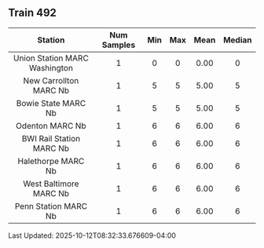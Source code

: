 ## Train 492

| Station | Num Samples | Min | Max | Mean | Median |
| :-----: | :---------: | :-: | :-: | :--: | :----: |
| Union Station MARC Washington | 1 | 0 | 0 | 0.00 | 0 |
| New Carrollton MARC Nb | 1 | 5 | 5 | 5.00 | 5 |
| Bowie State MARC Nb | 1 | 5 | 5 | 5.00 | 5 |
| Odenton MARC Nb | 1 | 6 | 6 | 6.00 | 6 |
| BWI Rail Station MARC Nb | 1 | 6 | 6 | 6.00 | 6 |
| Halethorpe MARC Nb | 1 | 6 | 6 | 6.00 | 6 |
| West Baltimore MARC Nb | 1 | 6 | 6 | 6.00 | 6 |
| Penn Station MARC Nb | 1 | 6 | 6 | 6.00 | 6 |


Last Updated: 2025-10-12T08:32:33.676609-04:00